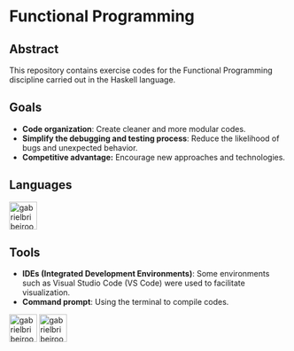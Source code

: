 # Functional Programming

## Abstract
This repository contains exercise codes for the Functional Programming discipline carried out in the Haskell language.

## Goals
- **Code organization**: Create cleaner and more modular codes.
- **Simplify the debugging and testing process**: Reduce the likelihood of bugs and unexpected behavior.
- **Competitive advantage:** Encourage new approaches and technologies.

## Languages
<div style="display: inline_block"><cbr>
  <img align = "top" alt = "gabrielbribeiroo_Haskell" height = "50" width = "50" src="https://cdn.jsdelivr.net/gh/devicons/devicon/icons/haskell/haskell-original.svg" /> 
</div>

## Tools
- **IDEs (Integrated Development Environments)**: Some environments such as Visual Studio Code (VS Code) were used to facilitate visualization.
- **Command prompt**: Using the terminal to compile codes.

<div style="display: inline_block"><cbr>
  <img align = "top" alt = "gabrielbribeiroo_VSCode" height = "50" width = "50" src="https://cdn.jsdelivr.net/gh/devicons/devicon/icons/vscode/vscode-original.svg" />
  <img align = "top" alt = "gabrielbribeiroo_PowerShell" height = "50" width = "50" src="https://cdn.jsdelivr.net/gh/devicons/devicon/icons/powershell/powershell-original.svg" /> 
</div>
